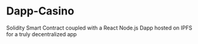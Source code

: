 # Dapp-Casino

Solidity Smart Contract coupled with a React Node.js Dapp hosted on IPFS for a truly decentralized app  
